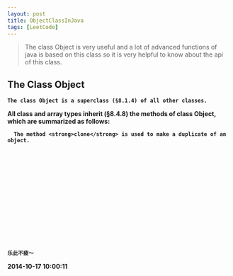 ```yaml
---
layout: post
title: ObjectClassInJava
tags: [LeetCode]
---
```


> The class Object is very useful and a lot of advanced functions of java is based on this class
>so it is very helpful to know about the api of this class.

<h2><strong>The Class Object<strong></h2>

	The class Object is a superclass (§8.1.4) of all other classes.
All class and array types inherit (§8.4.8) the methods of class Object, which are
summarized as follows:



```
  The method <strong>clone</strong> is used to make a duplicate of an object.
```

```
  
```

```
  
```

```
  
```

```
  
```

```
  
```

```
  
```

```
  
```

```
  
```


	
	乐此不疲～

2014-10-17 10:00:11









